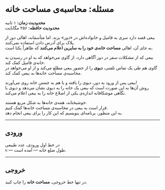 # مسئله: محاسبه‌ی مساحت خانه

**محدودیت زمان:** ۱ ثانیه  
**محدودیت حافظه:** ۲۵۶ مگابایت  

ببعی قصد دارد سری به فامیل و خانواده‌اش در «دور» بزند. اما متأسفانه، اهالی دور از پلاک برای آدرس دادن استفاده نمی‌کنند.  
به جای آن، اهالی **مساحت خانه‌ی خود را به سایرین اعلام می‌کنند** که ظاهراً یکتا است.  

ببعی که از مشکلات سفر در دور آگاهی دارد، از گاوی می‌خواهد که به او در رسیدن به خانه‌ی فامیل کمک کند.  
گاوی هم طی یک تماس تلفنی، **دیوی** را از حضور ببعی مطلع می‌کند و از او می‌خواهد در محاسبه‌ی مساحت خانه‌ها به ببعی کمک کند.  

ببعی پس از ورود به دور، دیوی را یافته و با هم به جستن خانه روی می‌آورند!  
روش آن‌ها به این صورت است که ببعی یک خانه را به دیوی نشان می‌دهد و دیوی با نگاهی موشکافانه اندازه‌ی یکی از اضلاع خانه را به ببعی اعلام می‌کند.  

خوشبختانه، همه‌ی خانه‌ها به شکل مربع هستند.  
قرار است به ببعی در محاسبه‌ی مساحت خانه‌ها کمک کنیم.  
به این منظور، برنامه‌ای بنویسیم که این کار را برای ببعی انجام دهد.

---

## ورودی

در خط اول ورودی، عدد طبیعی  
`n` — طول ضلع خانه — آمده است.  


---

## خروجی

در تنها خط خروجی، **مساحت خانه** را چاپ کنید.
